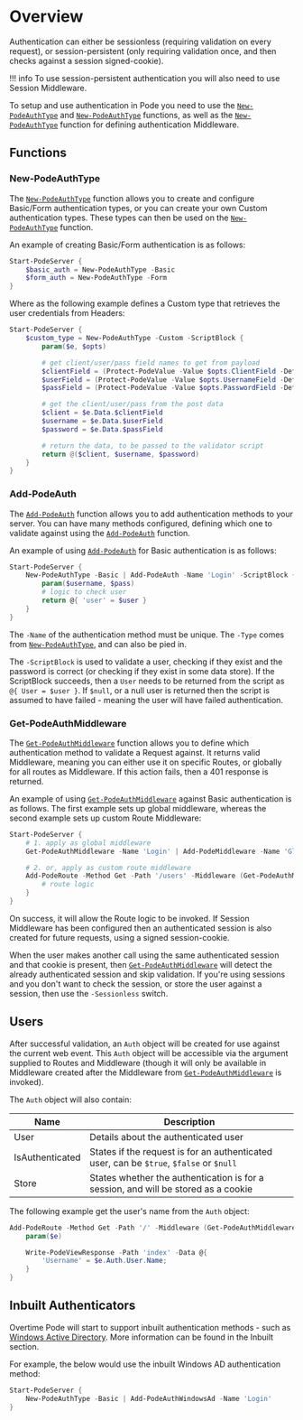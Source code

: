 # Overview

Authentication can either be sessionless (requiring validation on every request), or session-persistent (only requiring validation once, and then checks against a session signed-cookie).

!!! info
    To use session-persistent authentication you will also need to use Session Middleware.

To setup and use authentication in Pode you need to use the  [`New-PodeAuthType`](../../../Functions/Authentication/New-PodeAuthType) and  [`New-PodeAuthType`](../../../Functions/Authentication/New-PodeAuthType) functions, as well as the  [`New-PodeAuthType`](../../../Functions/Authentication/New-PodeAuthType) function for defining authentication Middleware.

## Functions

### New-PodeAuthType

The  [`New-PodeAuthType`](../../../Functions/Authentication/New-PodeAuthType) function allows you to create and configure Basic/Form authentication types, or you can create your own Custom authentication types. These types can then be used on the  [`New-PodeAuthType`](../../../Functions/Authentication/New-PodeAuthType) function.

An example of creating Basic/Form authentication is as follows:

```powershell
Start-PodeServer {
    $basic_auth = New-PodeAuthType -Basic
    $form_auth = New-PodeAuthType -Form
}
```

Where as the following example defines a Custom type that retrieves the user credentials from Headers:

```powershell
Start-PodeServer {
    $custom_type = New-PodeAuthType -Custom -ScriptBlock {
        param($e, $opts)

        # get client/user/pass field names to get from payload
        $clientField = (Protect-PodeValue -Value $opts.ClientField -Default 'client')
        $userField = (Protect-PodeValue -Value $opts.UsernameField -Default 'username')
        $passField = (Protect-PodeValue -Value $opts.PasswordField -Default 'password')

        # get the client/user/pass from the post data
        $client = $e.Data.$clientField
        $username = $e.Data.$userField
        $password = $e.Data.$passField

        # return the data, to be passed to the validator script
        return @($client, $username, $password)
    }
}
```

### Add-PodeAuth

The  [`Add-PodeAuth`](../../../Functions/Authentication/Add-PodeAuth) function allows you to add authentication methods to your server. You can have many methods configured, defining which one to validate against using the  [`Add-PodeAuth`](../../../Functions/Authentication/Add-PodeAuth) function.

An example of using  [`Add-PodeAuth`](../../../Functions/Authentication/Add-PodeAuth) for Basic authentication is as follows:

```powershell
Start-PodeServer {
    New-PodeAuthType -Basic | Add-PodeAuth -Name 'Login' -ScriptBlock {
        param($username, $pass)
        # logic to check user
        return @{ 'user' = $user }
    }
}
```

The `-Name` of the authentication method must be unique. The `-Type` comes from  [`New-PodeAuthType`](../../../Functions/Authentication/New-PodeAuthType), and can also be pied in.

The `-ScriptBlock` is used to validate a user, checking if they exist and the password is correct (or checking if they exist in some data store). If the ScriptBlock succeeds, then a `User` needs to be returned from the script as `@{ User = $user }`. If `$null`, or a null user is returned then the script is assumed to have failed - meaning the user will have failed authentication.

### Get-PodeAuthMiddleware

The  [`Get-PodeAuthMiddleware`](../../../Functions/Authentication/Get-PodeAuthMiddleware) function allows you to define which authentication method to validate a Request against. It returns valid Middleware, meaning you can either use it on specific Routes, or globally for all routes as Middleware. If this action fails, then a 401 response is returned.

An example of using  [`Get-PodeAuthMiddleware`](../../../Functions/Authentication/Get-PodeAuthMiddleware) against Basic authentication is as follows. The first example sets up global middleware, whereas the second example sets up custom Route Middleware:

```powershell
Start-PodeServer {
    # 1. apply as global middleware
    Get-PodeAuthMiddleware -Name 'Login' | Add-PodeMiddleware -Name 'GlobalAuthValidation'

    # 2. or, apply as custom route middleware
    Add-PodeRoute -Method Get -Path '/users' -Middleware (Get-PodeAuthMiddleware -Name 'Login') -ScriptBlock {
        # route logic
    }
}
```

On success, it will allow the Route logic to be invoked. If Session Middleware has been configured then an authenticated session is also created for future requests, using a signed session-cookie.

When the user makes another call using the same authenticated session and that cookie is present, then  [`Get-PodeAuthMiddleware`](../../../Functions/Authentication/Get-PodeAuthMiddleware) will detect the already authenticated session and skip validation. If you're using sessions and you don't want to check the session, or store the user against a session, then use the `-Sessionless` switch.

## Users

After successful validation, an `Auth` object will be created for use against the current web event. This `Auth` object will be accessible via the argument supplied to Routes and Middleware (though it will only be available in Middleware created after the Middleware from  [`Get-PodeAuthMiddleware`](../../../Functions/Authentication/Get-PodeAuthMiddleware) is invoked).

The `Auth` object will also contain:

| Name | Description |
| ---- | ----------- |
| User | Details about the authenticated user |
| IsAuthenticated | States if the request is for an authenticated user, can be `$true`, `$false` or `$null` |
| Store | States whether the authentication is for a session, and will be stored as a cookie |

The following example get the user's name from the `Auth` object:

```powershell
Add-PodeRoute -Method Get -Path '/' -Middleware (Get-PodeAuthMiddleware -Name 'Login') -ScriptBlock {
    param($e)

    Write-PodeViewResponse -Path 'index' -Data @{
        'Username' = $e.Auth.User.Name;
    }
}
```

## Inbuilt Authenticators

Overtime Pode will start to support inbuilt authentication methods - such as [Windows Active Directory](../Inbuilt/WindowsAD). More information can be found in the Inbuilt section.

For example, the below would use the inbuilt Windows AD authentication method:

```powershell
Start-PodeServer {
    New-PodeAuthType -Basic | Add-PodeAuthWindowsAd -Name 'Login'
}
```
